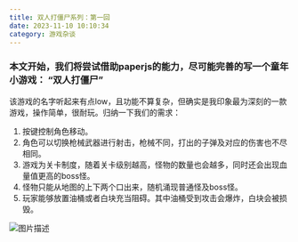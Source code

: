 ```yaml
---
title: 双人打僵尸系列：第一回
date: 2023-11-10 10:10:34
category: 游戏杂谈
---
```


### 本文开始，我们将尝试借助paperjs的能力，尽可能完善的写一个童年小游戏： “双人打僵尸”

该游戏的名字听起来有点low，且功能不算复杂，但确实是我印象最为深刻的一款游戏，操作简单，很耐玩。归纳一下我们的需求：

1. 按键控制角色移动。
2. 角色可以切换枪械武器进行射击，枪械不同，打出的子弹及对应的伤害也不尽相同。
3. 游戏为关卡制度，随着关卡级别越高，怪物的数量也会越多，同时还会出现血量值更高的boss怪。
4. 怪物只能从地图的上下两个口出来，随机涌现普通怪及boss怪。
5. 玩家能够放置油桶或者白块充当阻碍。其中油桶受到攻击会爆炸，白块会被损毁。

<img src="/img/双人打僵尸1_1.png" alt="图片描述">
